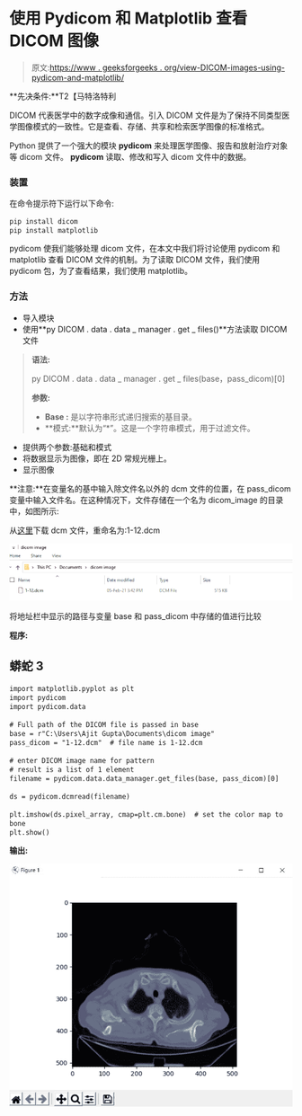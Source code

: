 # 使用 Pydicom 和 Matplotlib 查看 DICOM 图像

> 原文:[https://www . geeksforgeeks . org/view-DICOM-images-using-pydicom-and-matplotlib/](https://www.geeksforgeeks.org/view-dicom-images-using-pydicom-and-matplotlib/)

**先决条件:**T2【马特洛特利

DICOM 代表医学中的数字成像和通信。引入 DICOM 文件是为了保持不同类型医学图像模式的一致性。它是查看、存储、共享和检索医学图像的标准格式。

Python 提供了一个强大的模块 **pydicom** 来处理医学图像、报告和放射治疗对象等 dicom 文件。 **pydicom** 读取、修改和写入 dicom 文件中的数据。

### 装置

在命令提示符下运行以下命令:

```
pip install dicom
pip install matplotlib
```

pydicom 使我们能够处理 dicom 文件，在本文中我们将讨论使用 pydicom 和 matplotlib 查看 DICOM 文件的机制。为了读取 DICOM 文件，我们使用 pydicom 包，为了查看结果，我们使用 matplotlib。

### 方法

*   导入模块
*   使用**py DICOM . data . data _ manager . get _ files()**方法读取 DICOM 文件

> **语法:**
> 
> py DICOM . data . data _ manager . get _ files(base，pass_dicom)[0]
> 
> **参数:**
> 
> *   **Base :** 是以字符串形式递归搜索的基目录。
> *   **模式:**默认为“*”。这是一个字符串模式，用于过滤文件。

*   提供两个参数:基础和模式
*   将数据显示为图像，即在 2D 常规光栅上。
*   显示图像

**注意:**在变量名的基中输入除文件名以外的 dcm 文件的位置，在 pass_dicom 变量中输入文件名。在这种情况下，文件存储在一个名为 dicom_image 的目录中，如图所示:

从[这里](https://drive.google.com/drive/u/0/folders/17oIs4uYwjs-kAkVdXFt_mWzorVEnr4K2)下载 dcm 文件，重命名为:1-12.dcm

![](img/a9dd573b9cbb3ab06aef9f2dbf8bc4fa.png)

将地址栏中显示的路径与变量 base 和 pass_dicom 中存储的值进行比较

**程序:**

## 蟒蛇 3

```
import matplotlib.pyplot as plt
import pydicom
import pydicom.data

# Full path of the DICOM file is passed in base
base = r"C:\Users\Ajit Gupta\Documents\dicom image"
pass_dicom = "1-12.dcm"  # file name is 1-12.dcm

# enter DICOM image name for pattern
# result is a list of 1 element
filename = pydicom.data.data_manager.get_files(base, pass_dicom)[0]

ds = pydicom.dcmread(filename)

plt.imshow(ds.pixel_array, cmap=plt.cm.bone)  # set the color map to bone
plt.show()
```

**输出:**

![](img/18735fd408aeb94852aa7eab17d2b0ba.png)